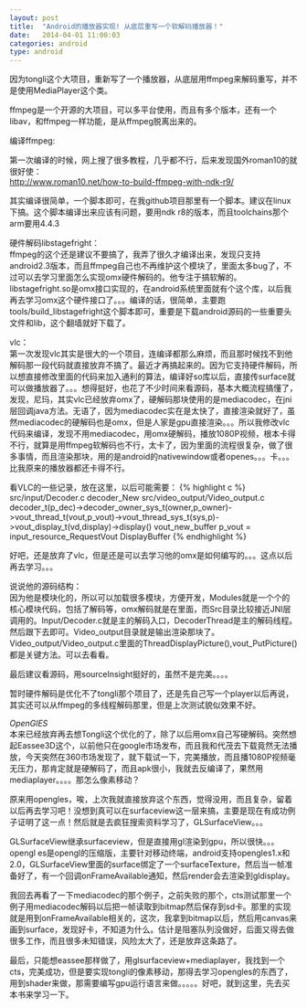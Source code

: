 ```yaml
---
layout: post
title:  "Android的播放器实现! 从底层重写一个软解码播放器！"
date:   2014-04-01 11:00:03
categories: android
type: android
---
```


因为tongli这个大项目，重新写了一个播放器，从底层用ffmpeg来解码重写，并不是使用MediaPlayer这个类。

ffmpeg是一个开源的大项目，可以多平台使用，而且有多个版本，还有一个libav，和ffmpeg一样功能，是从ffmpeg脱离出来的。


编译ffmpeg:

第一次编译的时候，网上搜了很多教程，几乎都不行，后来发现国外roman10的就很好使：  
http://www.roman10.net/how-to-build-ffmpeg-with-ndk-r9/

其实编译很简单，一个脚本即可，在我github项目那里有一个脚本。建议在linux下搞。这个脚本编译出来应该有问题，要用ndk r8的版本，而且toolchains那个arm要用4.4.3

硬件解码libstagefright：  
ffmpeg的这个还是建议不要搞了，我弄了很久才编译出来，发现只支持android2.3版本，而且ffmpeg自己也不再维护这个模块了，里面太多bug了，不过可以去学习里面怎么实现omx硬件解码的。他专注于搞软解的。libstagefright.so是omx接口实现的，在android系统里面就有个这个库，以后我再去学习omx这个硬件接口了。。。编译的话，很简单，主要跑tools/build_libstagefright这个脚本即可，重要是下载android源码的一些重要头文件和lib，这个翻墙就好下载了。

vlc：  
第一次发现vlc其实是很大的一个项目，连编译都那么麻烦，而且那时候找不到他解码那一段代码就直接放弃不搞了。最近才再搞起来的。因为它支持硬件解码，所以想直接修改里面的代码来加入通利的算法，编译好so库以后，直接传surface就可以做播放器了。。。想得挺好，也花了不少时间来看源码，基本大概流程搞懂了，发现，尼玛，其实vlc已经放弃omx了，硬解码那块使用的是mediacodec，在jni层回调java方法。无语了，因为mediacodec实在是太快了，直接渲染就好了，虽然mediacodec的硬解码也是omx，但是人家是gpu直接渲染。。。所以我修改vlc代码来编译，发现不用mediacodec，用omx硬解码，播放1080P视频，根本卡得不行，就算是用ffmpeg软解码也不行，太卡了，因为里面的流程很复杂，做了很多事情，而且渲染那块，用的是android的nativewindow或者openes。。。卡。。。比我原来的播放器都还卡得不行。

看VLC的一些记录，放在这里，以后可能需要：
{% highlight c %}
src/input/Decoder.c    decoder_New
src/video_output/Video_output.c
decoder_t(p_dec)->decoder_owner_sys_t(owner,p_owner)->vout_thread_t(vout,p_vout)->vout_thread_sys_t(sys,p)->vout_display_t(vd,display)->display()
vout_new_buffer
p_vout = input_resource_RequestVout
DisplayBuffer
{% endhighlight %}

好吧，还是放弃了vlc，但是还是可以去学习他的omx是如何编写的。。。这点以后再去学习。。。

说说他的源码结构：  
因为他是模块化的，所以可以加载很多模块，方便开发，Modules就是一个个的核心模块代码，包括了解码等，omx解码就是在里面，而Src目录比较接近JNI层调用的。Input/Decoder.c就是主的解码入口，DecoderThread是主的解码线程。然后跟下去即可。Video_output目录就是输出渲染那块了。Video_output/Video_output.c里面的ThreadDisplayPicture(),vout_PutPicture()都是关键方法。可以去看看。

最后建议看源码，用sourceInsight挺好的，虽然不是完美。。。。

暂时硬件解码是优化不了tongli那个项目了，还是先自己写一个player以后再说，其实还可以从ffmpeg的多线程解码那里，但是上次测试貌似效果不好。

*OpenGlES*  
本来已经放弃再去想Tongli这个优化的了，除了以后用omx自己写硬解码。突然想起Eassee3D这个，以前他只在google市场发布，而且我和代茂去下载竟然无法播放，今天突然在360市场发现了，就下载试一下，完美播放，而且播1080P视频毫无压力，那肯定就是硬解码了，而且apk很小，我就去反编译了，果然用mediaplayer。。。。那怎么像素移动？

原来用opengles，唉，上次我就直接放弃这个东西，觉得没用，而且复杂，留着以后再去学习吧！没想到真可以在surfaceview这一层来搞，主要是现在有成功例子证明了这一点！然后就是去疯狂搜索资料学习了，GLSurfaceView。。。

GLSurfaceView继承surfaceview，但是直接用gl渲染到gpu，所以很快。。。opengl es是opengl的压缩版，主要针对移动终端，android支持opengles1.x和2.0，GLSurfaceView里面的surface绑定了一个surfaceTexture，然后当一帧准备好了，有一个回调onFrameAvailable通知，然后render会去渲染到gldisplay。

我回去再看了一下mediacodec的那个例子，之前失败的那个，cts测试那里一个例子用mediacodec解码以后把一帧读取到bitmap然后保存到sd卡。那里的实现就是用到onFrameAvailable相关的，这次，我拿到bitmap以后，然后用canvas来画到surface，发现好卡，不知道为什么。估计是阻塞队列没做好，后面又得去做很多工作，而且很多未知错误，风险太大了，还是放弃这条路了。

最后，只能想eassee那样做了，用glsurfaceview+mediaplayer，我找到一个cts，完美成功，但是要实现tongli的像素移动，那得去学习opengles的东西了，用到shader来做，那需要编写gpu运行语言来做。。。。。好吧，就到这里，先去买本书来学习一下。